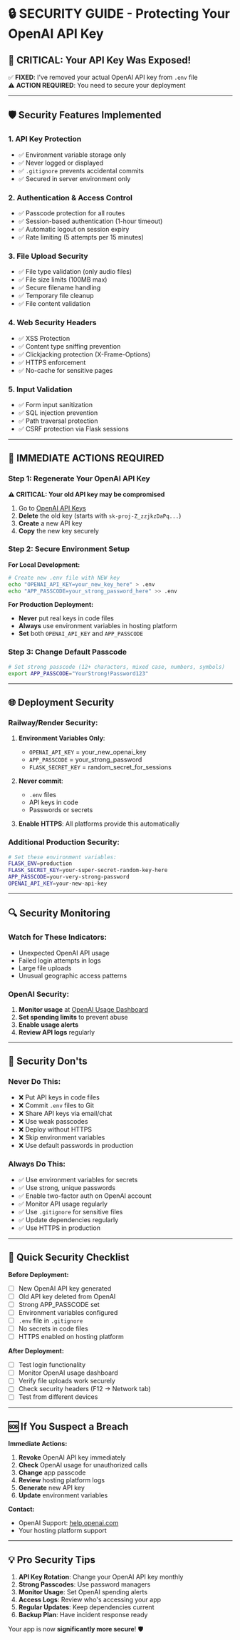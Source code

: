 # 🔒 SECURITY GUIDE - Protecting Your OpenAI API Key

## 🚨 **CRITICAL: Your API Key Was Exposed!**

✅ **FIXED**: I've removed your actual OpenAI API key from `.env` file  
⚠️ **ACTION REQUIRED**: You need to secure your deployment

---

## 🛡️ **Security Features Implemented**

### **1. API Key Protection**
- ✅ Environment variable storage only
- ✅ Never logged or displayed
- ✅ `.gitignore` prevents accidental commits
- ✅ Secured in server environment only

### **2. Authentication & Access Control**
- ✅ Passcode protection for all routes
- ✅ Session-based authentication (1-hour timeout)
- ✅ Automatic logout on session expiry
- ✅ Rate limiting (5 attempts per 15 minutes)

### **3. File Upload Security**
- ✅ File type validation (only audio files)
- ✅ File size limits (100MB max)
- ✅ Secure filename handling
- ✅ Temporary file cleanup
- ✅ File content validation

### **4. Web Security Headers**
- ✅ XSS Protection
- ✅ Content type sniffing prevention
- ✅ Clickjacking protection (X-Frame-Options)
- ✅ HTTPS enforcement
- ✅ No-cache for sensitive pages

### **5. Input Validation**
- ✅ Form input sanitization
- ✅ SQL injection prevention
- ✅ Path traversal protection
- ✅ CSRF protection via Flask sessions

---

## 🔑 **IMMEDIATE ACTIONS REQUIRED**

### **Step 1: Regenerate Your OpenAI API Key**
**⚠️ CRITICAL: Your old API key may be compromised**

1. Go to [OpenAI API Keys](https://platform.openai.com/api-keys)
2. **Delete** the old key (starts with `sk-proj-Z_zzjkzDaPq...`)
3. **Create** a new API key
4. **Copy** the new key securely

### **Step 2: Secure Environment Setup**

**For Local Development:**
```bash
# Create new .env file with NEW key
echo "OPENAI_API_KEY=your_new_key_here" > .env
echo "APP_PASSCODE=your_strong_password_here" >> .env
```

**For Production Deployment:**
- **Never** put real keys in code files
- **Always** use environment variables in hosting platform
- **Set** both `OPENAI_API_KEY` and `APP_PASSCODE`

### **Step 3: Change Default Passcode**
```bash
# Set strong passcode (12+ characters, mixed case, numbers, symbols)
export APP_PASSCODE="YourStrong!Password123"
```

---

## 🌐 **Deployment Security**

### **Railway/Render Security:**
1. **Environment Variables Only**:
   - `OPENAI_API_KEY` = your_new_openai_key
   - `APP_PASSCODE` = your_strong_password
   - `FLASK_SECRET_KEY` = random_secret_for_sessions

2. **Never commit**:
   - `.env` files
   - API keys in code
   - Passwords or secrets

3. **Enable HTTPS**: All platforms provide this automatically

### **Additional Production Security:**
```bash
# Set these environment variables:
FLASK_ENV=production
FLASK_SECRET_KEY=your-super-secret-random-key-here
APP_PASSCODE=your-very-strong-password
OPENAI_API_KEY=your-new-api-key
```

---

## 🔍 **Security Monitoring**

### **Watch for These Indicators:**
- Unexpected OpenAI API usage
- Failed login attempts in logs  
- Large file uploads
- Unusual geographic access patterns

### **OpenAI Security:**
1. **Monitor usage** at [OpenAI Usage Dashboard](https://platform.openai.com/usage)
2. **Set spending limits** to prevent abuse
3. **Enable usage alerts**
4. **Review API logs** regularly

---

## 🚫 **Security Don'ts**

### **Never Do This:**
- ❌ Put API keys in code files
- ❌ Commit `.env` files to Git
- ❌ Share API keys via email/chat
- ❌ Use weak passcodes
- ❌ Deploy without HTTPS
- ❌ Skip environment variables
- ❌ Use default passwords in production

### **Always Do This:**
- ✅ Use environment variables for secrets
- ✅ Use strong, unique passwords
- ✅ Enable two-factor auth on OpenAI account
- ✅ Monitor API usage regularly
- ✅ Use `.gitignore` for sensitive files
- ✅ Update dependencies regularly
- ✅ Use HTTPS in production

---

## 🔧 **Quick Security Checklist**

**Before Deployment:**
- [ ] New OpenAI API key generated
- [ ] Old API key deleted from OpenAI
- [ ] Strong APP_PASSCODE set
- [ ] Environment variables configured
- [ ] `.env` file in `.gitignore`
- [ ] No secrets in code files
- [ ] HTTPS enabled on hosting platform

**After Deployment:**
- [ ] Test login functionality
- [ ] Monitor OpenAI usage dashboard
- [ ] Verify file uploads work securely
- [ ] Check security headers (F12 → Network tab)
- [ ] Test from different devices

---

## 🆘 **If You Suspect a Breach**

**Immediate Actions:**
1. **Revoke** OpenAI API key immediately
2. **Check** OpenAI usage for unauthorized calls
3. **Change** app passcode
4. **Review** hosting platform logs
5. **Generate** new API key
6. **Update** environment variables

**Contact:**
- OpenAI Support: [help.openai.com](https://help.openai.com)
- Your hosting platform support

---

## 💡 **Pro Security Tips**

1. **API Key Rotation**: Change your OpenAI API key monthly
2. **Strong Passcodes**: Use password managers
3. **Monitor Usage**: Set OpenAI spending alerts
4. **Access Logs**: Review who's accessing your app
5. **Regular Updates**: Keep dependencies current
6. **Backup Plan**: Have incident response ready

Your app is now **significantly more secure**! 🛡️